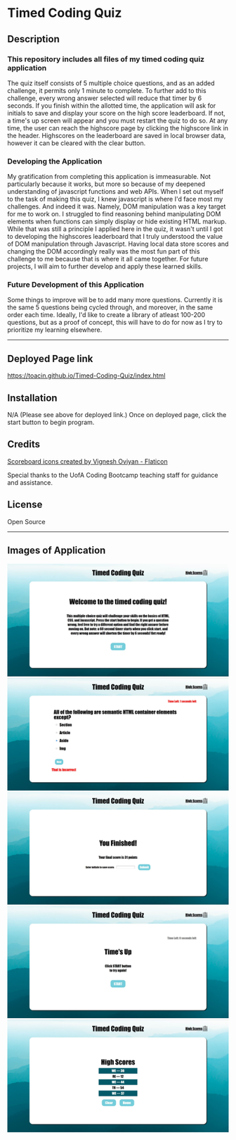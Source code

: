 # Timed Coding Quiz

## Description

### **This repository includes all files of my timed coding quiz application**

The quiz itself consists of 5 multiple choice questions, and as an added challenge, it permits only 1 minute to complete. To further add to this challenge, every wrong answer selected will reduce that timer by 6 seconds. If you finish within the allotted time, the application will ask for initials to save and display your score on the high score leaderboard. If not, a time's up screen will appear and you must restart the quiz to do so. At any time, the user can reach the highscore page by clicking the highscore link in the header. Highscores on the leaderboard are saved in local browser data, however it can be cleared with the clear button.

### Developing the Application

My gratification from completing this application is immeasurable. Not particularly because it works, but more so because of my deepened understanding of javascript functions and web APIs. When I set out myself to the task of making this quiz, I knew javascript is where I'd face most my challenges. And indeed it was. Namely, DOM manipulation was a key target for me to work on. I struggled to find reasoning behind manipulating DOM elements when functions can simply display or hide existing HTML markup. While that was still a principle I applied here in the quiz, it wasn't until I got to developing the highscores leaderboard that I truly understood the value of DOM manipulation through Javascript. Having local data store scores and changing the DOM accordingly really was the most fun part of this challenge to me because that is where it all came together. For future projects, I will aim to further develop and apply these learned skills.

### Future Development of this Application

Some things to improve will be to add many more questions. Currently it is the same 5 questions being cycled through, and moreover, in the same order each time. Ideally, I'd like to create a library of atleast 100-200 questions, but as a proof of concept, this will have to do for now as I try to prioritize my learning elsewhere. 

---
## Deployed Page link

https://toacin.github.io/Timed-Coding-Quiz/index.html

## Installation

N/A (Please see above for deployed link.) Once on deployed page, click the start button to begin program.

## Credits

<a href="https://www.flaticon.com/free-icons/scoreboard" title="scoreboard icons">Scoreboard icons created by Vignesh Oviyan - Flaticon</a>  

Special thanks to the UofA Coding Bootcamp teaching staff for guidance and assistance.

## License

Open Source

---
## Images of Application

![Start Screen](/assets/Images/StartScreen.JPG "Start Screen")  
![Quiz Screen](/assets/Images/QuestionsPage.JPG "Quiz Screen")  
![Finished Screen](/assets/Images/YouFinished.JPG "Finished Screen")  
![Time's Up Screen](/assets/Images/TimesUp.JPG "Time's Up Screen")  
![HighScore Leaderboard](/assets/Images/HighScore.JPG "HighScore Leaderboard")  